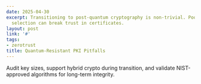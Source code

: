 ```yaml
---
date: 2025-04-30
excerpt: Transitioning to post-quantum cryptography is non-trivial. Poor parameter
  selection can break trust in certificates.
layout: post
link: '#'
tags:
- zerotrust
title: Quantum-Resistant PKI Pitfalls
---
```

Audit key sizes, support hybrid crypto during transition, and validate NIST-approved algorithms for long-term integrity.

